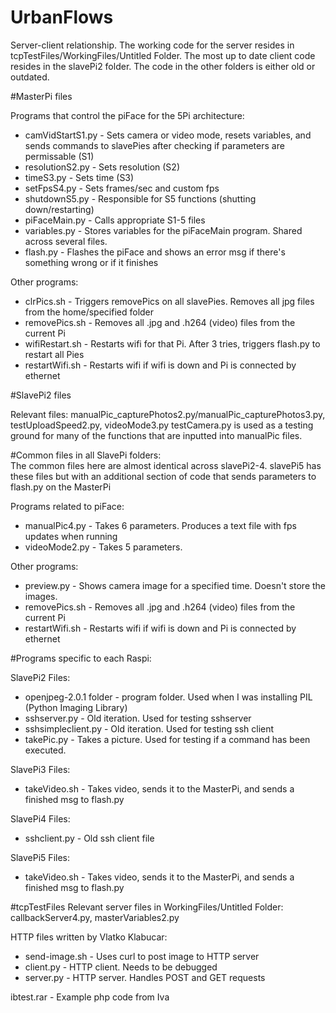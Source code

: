# UrbanFlows

Server-client relationship. The working code for the server resides in tcpTestFiles/WorkingFiles/Untitled Folder.
The most up to date client code resides in the slavePi2 folder. The code in the other folders is either old or
outdated.

#MasterPi files

Programs that control the piFace for the 5Pi architecture:   
*   camVidStartS1.py - Sets camera or video mode, resets variables, and sends commands to slavePies after checking if parameters are permissable (S1)   
*   resolutionS2.py - Sets resolution (S2)   
*   timeS3.py - Sets time (S3)   
*   setFpsS4.py - Sets frames/sec and custom fps    
*   shutdownS5.py - Responsible for S5 functions (shutting down/restarting)   
*   piFaceMain.py - Calls appropriate S1-5 files   
*   variables.py - Stores variables for the piFaceMain program.  Shared across several files.  
*   flash.py - Flashes the piFace and shows an error msg if there's something wrong or if it finishes   

Other programs:   
*   clrPics.sh - Triggers removePics on all slavePies.  Removes all jpg files from the home/specified folder   
*   removePics.sh - Removes all .jpg and .h264 (video) files from the current Pi   
*   wifiRestart.sh - Restarts wifi for that Pi.  After 3 tries, triggers flash.py to restart all Pies   
*   restartWifi.sh - Restarts wifi if wifi is down and Pi is connected by ethernet   

#SlavePi2 files

Relevant files:
manualPic_capturePhotos2.py/manualPic_capturePhotos3.py, testUploadSpeed2.py, videoMode3.py
testCamera.py is used as a testing ground for many of the functions that are inputted into manualPic files.

#Common files in all SlavePi folders:   
The common files here are almost identical across slavePi2-4.  slavePi5 has these files but with an additional
section of code that sends parameters to flash.py on the MasterPi   

Programs related to piFace:   
*   manualPic4.py - Takes 6 parameters.  Produces a text file with fps updates when running   
*   videoMode2.py - Takes 5 parameters.   

Other programs:   
*   preview.py - Shows camera image for a specified time.  Doesn't store the images.   
*   removePics.sh - Removes all .jpg and .h264 (video) files from the current Pi   
*   restartWifi.sh - Restarts wifi if wifi is down and Pi is connected by ethernet   

#Programs specific to each Raspi:   

SlavePi2 Files:   
*   openjpeg-2.0.1 folder - program folder.  Used when I was installing PIL (Python Imaging Library)   
*   sshserver.py - Old iteration.  Used for testing sshserver   
*   sshsimpleclient.py - Old iteration.  Used for testing ssh client   
*   takePic.py - Takes a picture.  Used for testing if a command has been executed.   

SlavePi3 Files:   
*   takeVideo.sh - Takes video, sends it to the MasterPi, and sends a finished msg to flash.py   

SlavePi4 Files:    
*   sshclient.py - Old ssh client file   

SlavePi5 Files:   
*   takeVideo.sh - Takes video, sends it to the MasterPi, and sends a finished msg to flash.py  

#tcpTestFiles
Relevant server files in WorkingFiles/Untitled Folder:
callbackServer4.py, masterVariables2.py

HTTP files written by Vlatko Klabucar:
*   send-image.sh - Uses curl to post image to HTTP server
*   client.py - HTTP client.  Needs to be debugged
*   server.py - HTTP server.  Handles POST and GET requests

ibtest.rar - Example php code from Iva
